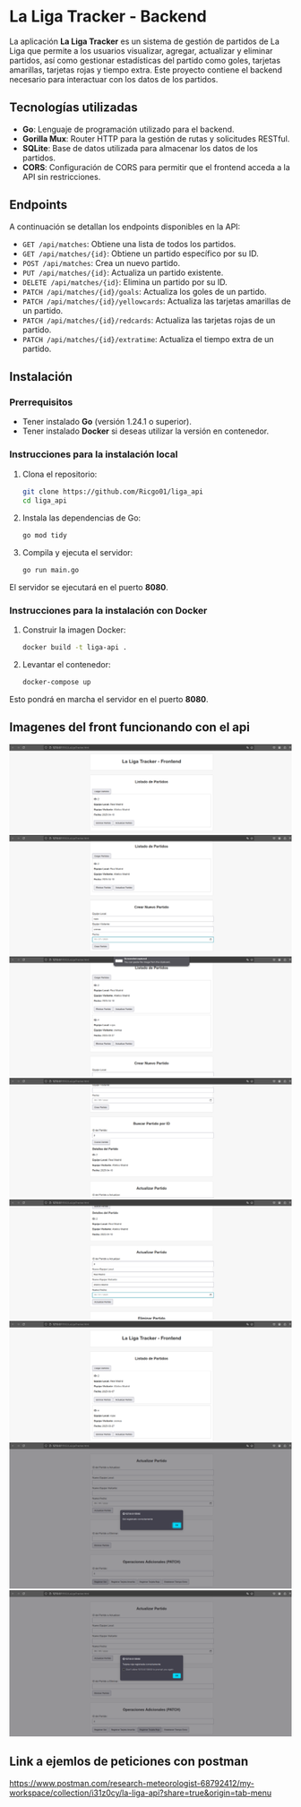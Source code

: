 # La Liga Tracker - Backend

La aplicación **La Liga Tracker** es un sistema de gestión de partidos de La Liga que permite a los usuarios visualizar, agregar, actualizar y eliminar partidos, así como gestionar estadísticas del partido como goles, tarjetas amarillas, tarjetas rojas y tiempo extra. Este proyecto contiene el backend necesario para interactuar con los datos de los partidos.

## Tecnologías utilizadas

- **Go**: Lenguaje de programación utilizado para el backend.
- **Gorilla Mux**: Router HTTP para la gestión de rutas y solicitudes RESTful.
- **SQLite**: Base de datos utilizada para almacenar los datos de los partidos.
- **CORS**: Configuración de CORS para permitir que el frontend acceda a la API sin restricciones.
  
## Endpoints

A continuación se detallan los endpoints disponibles en la API:

- `GET /api/matches`: Obtiene una lista de todos los partidos.
- `GET /api/matches/{id}`: Obtiene un partido específico por su ID.
- `POST /api/matches`: Crea un nuevo partido.
- `PUT /api/matches/{id}`: Actualiza un partido existente.
- `DELETE /api/matches/{id}`: Elimina un partido por su ID.
- `PATCH /api/matches/{id}/goals`: Actualiza los goles de un partido.
- `PATCH /api/matches/{id}/yellowcards`: Actualiza las tarjetas amarillas de un partido.
- `PATCH /api/matches/{id}/redcards`: Actualiza las tarjetas rojas de un partido.
- `PATCH /api/matches/{id}/extratime`: Actualiza el tiempo extra de un partido.

## Instalación

### Prerrequisitos

- Tener instalado **Go** (versión 1.24.1 o superior).
- Tener instalado **Docker** si deseas utilizar la versión en contenedor.
  
### Instrucciones para la instalación local

1. Clona el repositorio:

    ```bash
    git clone https://github.com/Ricgo01/liga_api
    cd liga_api
    ```

2. Instala las dependencias de Go:

    ```bash
    go mod tidy
    ```

3. Compila y ejecuta el servidor:

    ```bash
    go run main.go
    ```

El servidor se ejecutará en el puerto **8080**.

### Instrucciones para la instalación con Docker

1. Construir la imagen Docker:

    ```bash
    docker build -t liga-api .
    ```

2. Levantar el contenedor:

    ```bash
    docker-compose up
    ```

Esto pondrá en marcha el servidor en el puerto **8080**.
## Imagenes del front funcionando con el api

![Captura de pantalla](/assets/1.png)
![Captura de pantalla](/assets/2.png)
![Captura de pantalla](/assets/3.png)
![Captura de pantalla](/assets/4.png)
![Captura de pantalla](/assets/5.png)
![Captura de pantalla](/assets/6.png)
![Captura de pantalla](/assets/7.png)
![Captura de pantalla](/assets/8.png)

## Link a ejemlos de peticiones con postman

https://www.postman.com/research-meteorologist-68792412/my-workspace/collection/i31z0cy/la-liga-api?share=true&origin=tab-menu

